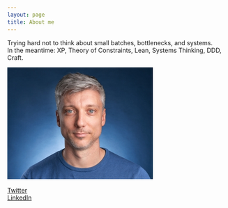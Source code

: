 ```yaml
---
layout: page
title: About me 
---
```


Trying hard not to think about small batches, bottlenecks, and systems.  
In the meantime: XP, Theory of Constraints, Lean, Systems Thinking, DDD, Craft.  

![](/assets/images/profile_resized.jpg)
  
[Twitter](http://www.twitter.com/d_stepanovic)  
[LinkedIn](http://www.linkedin.com/in/dstepanovic)
